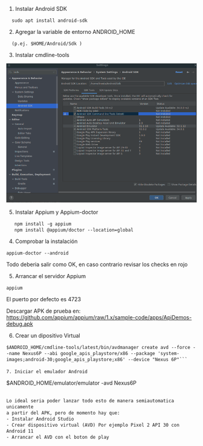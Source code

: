 1. Instalar Android SDK
```
  sudo apt install android-sdk
```


2. Agregar la variable de entorno ANDROID_HOME
```
  (p.ej. $HOME/Android/Sdk )
```

3. Instalar cmdline-tools
 
![](android-sdk.png)

5. Instalar Appium y Appium-doctor
```
   npm install -g appium
   npm install @appium/doctor --location=global
```

4. Comprobar la instalación
```
appium-doctor --android
```
Todo deberia salir como OK, en caso contrario revisar los checks en rojo

5. Arrancar el servidor Appium
```
appium
```
El puerto por defecto es 4723

Descargar APK de prueba en:
https://github.com/appium/appium/raw/1.x/sample-code/apps/ApiDemos-debug.apk

6. Crear un dipositivo Virtual
```
$ANDROID_HOME/cmdline-tools/latest/bin/avdmanager create avd --force --name Nexus6P --abi google_apis_playstore/x86 --package 'system-images;android-30;google_apis_playstore;x86' --device "Nexus 6P"```

7. Iniciar el emulador Android
```
$ANDROID_HOME/emulator/emulator -avd Nexus6P
```

Lo ideal seria poder lanzar todo esto de manera semiautomatica unicamente 
a partir del APK, pero de momento hay que:
- Instalar Android Studio 
- Crear dispositivo virtual (AVD) Por ejemplo Pixel 2 API 30 con Android 11
- Arrancar el AVD con el boton de play